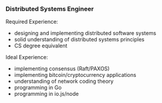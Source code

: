 ### Distributed Systems Engineer

Required Experience:
- designing and implementing distributed software systems
- solid understanding of distributed systems principles
- CS degree equivalent

Ideal Experience:
- implementing consensus (Raft/PAXOS)
- implementing bitcoin/cryptocurrency applications
- understanding of network coding theory
- programming in Go
- programming in io.js/node
